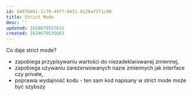 ```yaml
---
id: 6487b691-1c79-44f7-9451-8126af571c98
title: Strict Mode
desc: ''
updated: 1620679557631
created: 1620679535663
---
```


Co daje strict mode?

- zapobiega przypisywaniu wartości do niezadeklarowanej zmiennej,
- zapobiega używaniu zarezerwowanych nazw zmiennych jak interface czy private,
- poprawia wydajność kodu - ten sam kod napisany w strict mode może być szybszy